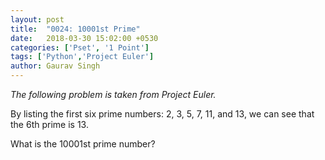```yaml
---
layout: post
title:  "0024: 10001st Prime"
date:   2018-03-30 15:02:00 +0530
categories: ['Pset', '1 Point']
tags: ['Python','Project Euler']
author: Gaurav Singh
---
```

_The following problem is taken from Project Euler._

By listing the first six prime numbers: $2$, $3$, $5$, $7$, $11$, and $13$, we can see that the 6th prime is $13$.

What is the $10001$st prime number?

